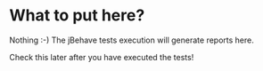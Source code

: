 # What to put here?

Nothing :-) The jBehave tests execution will generate reports here.

Check this later after you have executed the tests!